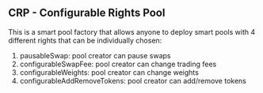 ## CRP - Configurable Rights Pool ##
This is a smart pool factory that allows anyone to deploy smart pools with 4 different rights that can be individually chosen: 

1) pausableSwap: pool creator can pause swaps
2) configurableSwapFee: pool creator can change trading fees
3) configurableWeights: pool creator can change weights
4) configurableAddRemoveTokens: pool creator can add/remove tokens
